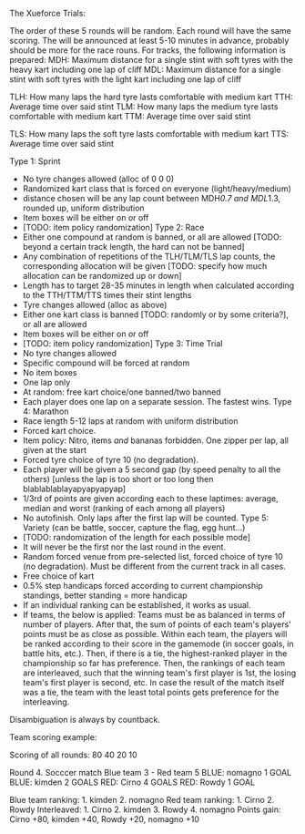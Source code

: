 The Xueforce Trials:

The order of these 5 rounds will be random. Each round will have the same scoring.
The will be announced at least 5-10 minutes in advance, probably should be more for the race rouns.
For tracks, the following information is prepared:
MDH: Maximum distance for a single stint with soft tyres with the heavy kart including one lap of cliff
MDL: Maximum distance for a single stint with soft tyres with the light kart including one lap of cliff

TLH: How many laps the hard tyre lasts comfortable with medium kart
TTH: Average time over said stint
TLM: How many laps the medium tyre lasts comfortable with medium kart
TTM: Average time over said stint

TLS: How many laps the soft tyre lasts comfortable with medium kart
TTS: Average time over said stint

Type 1: Sprint
 - No tyre changes allowed (alloc of 0 0 0)
 - Randomized kart class that is forced on everyone (light/heavy/medium)
 - distance chosen will be any lap count between MDH*0.7 and MDL*1.3, rounded up, uniform distribution
 - Item boxes will be either on or off
 - [TODO: item policy randomization]
Type 2: Race
 - Either one compound at random is banned, or all are allowed [TODO: beyond a certain track length, the hard can not be banned]
 - Any combination of repetitions of the TLH/TLM/TLS lap counts, the corresponding allocation will be given [TODO: specify how much allocation can be randomized up or down]
 - Length has to target 28-35 minutes in length when calculated according to the TTH/TTM/TTS times their stint lengths
 - Tyre changes allowed (alloc as above)
 - Either one kart class is banned [TODO: randomly or by some criteria?], or all are allowed
 - Item boxes will be either on or off
 - [TODO: item policy randomization]
Type 3: Time Trial
 - No tyre changes allowed
 - Specific compound will be forced at random
 - No item boxes
 - One lap only
 - At random: free kart choice/one banned/two banned
 - Each player does one lap on a separate session. The fastest wins.
Type 4: Marathon
 - Race length 5-12 laps at random with uniform distribution
 - Forced kart choice.
 - Item policy: Nitro, items *and* bananas forbidden. One zipper per lap, all given at the start
 - Forced tyre choice of tyre 10 (no degradation).
 - Each player will be given a 5 second gap (by speed penalty to all the others) [unless the lap is too short or too long then blablablablayapyapyapyap]
 - 1/3rd of points are given according each to these laptimes: average, median and worst (ranking of each among all players)
 - No autofinish. Only laps after the first lap will be counted.
Type 5: Variety (can be battle, soccer, capture the flag, egg hunt...)
 - [TODO: randomization of the length for each possible mode]
 - It will never be the first nor the last round in the event.
 - Random forced venue from pre-selected list, forced choice of tyre 10 (no degradation). Must be different from the current track in all cases.
 - Free choice of kart
 - 0.5% step handicaps forced according to current championship standings, better standing = more handicap
 - If an individual ranking can be established, it works as usual.
 - If teams, the below is applied:
    Teams must be as balanced in terms of number of players. After that, the sum of points of each team's players' points must be as close as possible.
    Within each team, the players will be ranked according to their score in the gamemode (in soccer goals, in battle hits, etc.).
    Then, if there is a tie, the highest-ranked player in the championship so far has preference.
    Then, the rankings of each team are interleaved, such that the winning team's first player is 1st, the losing team's first player is second, etc.
    In case the result of the match itself was a tie, the team with the least total points gets preference for the interleaving.

Disambiguation is always by countback.

Team scoring example:

Scoring of all rounds: 80 40 20 10

Round 4. Socccer match
Blue team 3 - Red team 5
BLUE: nomagno 1 GOAL
BLUE: kimden 2 GOALS
RED: Cirno 4 GOALS
RED: Rowdy 1 GOAL

Blue team ranking: 1. kimden 2. nomagno
Red team ranking: 1. Cirno 2. Rowdy
Interleaved: 1. Cirno 2. kimden 3. Rowdy 4. nomagno
Points gain: Cirno +80, kimden +40, Rowdy +20, nomagno +10
